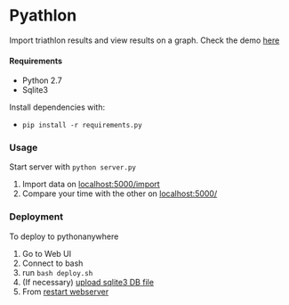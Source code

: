 # Pyathlon

Import triathlon results and view results on a graph. Check the demo [here](http://gobert.pythonanywhere.com)

#### Requirements
* Python 2.7
* Sqlite3

Install dependencies with:
* ```pip install -r requirements.py```

### Usage
Start server with ```python server.py```

1. Import data on [localhost:5000/import](http://localhost:5000/import)
1. Compare your time with the other on [localhost:5000/](http://localhost:5000/)

### Deployment
To deploy to pythonanywhere
1. Go to Web UI
2. Connect to bash
3. run ```bash deploy.sh ```
4. (If necessary) [upload sqlite3 DB file](https://www.pythonanywhere.com/user/gobert/files/home/gobert/mysite)
5. From [restart webserver](https://www.pythonanywhere.com/user/gobert/webapps)
